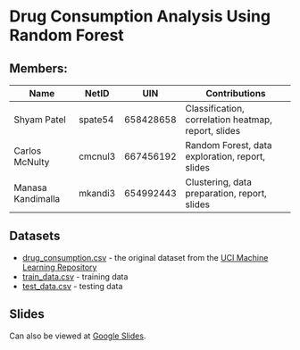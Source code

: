 # Drug Consumption Analysis Using Random Forest
## Members:
Name | NetID | UIN | Contributions
------------ | ------------- | ------------- | -------------
Shyam Patel | spate54 | 658428658 | Classification, correlation heatmap, report, slides
Carlos McNulty | cmcnul3 | 667456192 | Random Forest, data exploration, report, slides
Manasa Kandimalla | mkandi3 | 654992443 | Clustering, data preparation, report, slides

## Datasets
* [drug_consumption.csv](drug_consumption.csv) - the original dataset from the [UCI Machine Learning Repository](https://archive.ics.uci.edu/ml/datasets/Drug+consumption+%28quantified%29)
* [train_data.csv](train_data.csv) - training data
* [test_data.csv](test_data.csv) - testing data

## Slides
Can also be viewed at [Google Slides](https://docs.google.com/presentation/d/1MwZoDnSEpQoKWeqvB-DDuJtyArUeo5i9iSUqRiMdmgQ/edit?usp=sharing).
